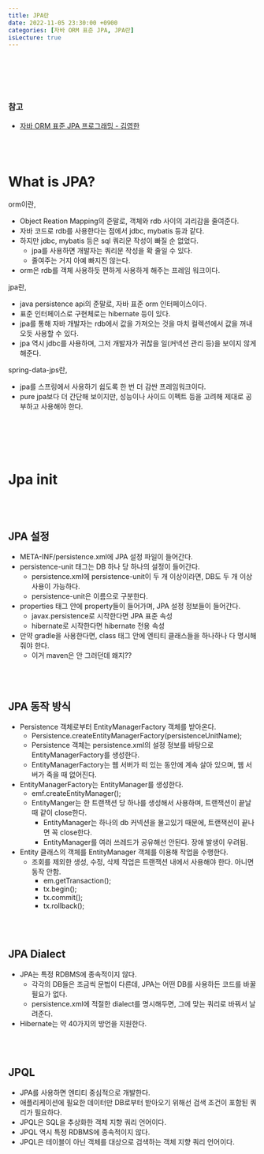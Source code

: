 ```yaml
---
title: JPA란
date: 2022-11-05 23:30:00 +0900
categories: [자바 ORM 표준 JPA, JPA란]
isLecture: true
---
```




<br/>
<br/>
<br/>
<br/>

### 참고

- [자바 ORM 표준 JPA 프로그래밍 - 김영한](https://www.inflearn.com/course/ORM-JPA-Basic/dashboard)

<br/>
<br/>

# What is JPA?

orm이란,

- Object Reation Mapping의 준말로, 객체와 rdb 사이의 괴리감을 줄여준다.
- 자바 코드로 rdb를 사용한다는 점에서 jdbc, mybatis 등과 같다.
- 하지만 jdbc, mybatis 등은 sql 쿼리문 작성이 빠질 순 없었다.
  - jpa를 사용하면 개발자는 쿼리문 작성을 확 줄일 수 있다.
  - 줄여주는 거지 아예 빠지진 않는다.
- orm은 rdb를 객체 사용하듯 편하게 사용하게 해주는 프레임 워크이다.

jpa란,

- java persistence api의 준말로, 자바 표준 orm 인터페이스이다.
- 표준 인터페이스로 구현체로는 hibernate 등이 있다.
- jpa를 통해 자바 개발자는 rdb에서 값을 가져오는 것을 마치 컬렉션에서 값을 꺼내오듯 사용할 수 있다.
- jpa 역시 jdbc를 사용하며, 그저 개발자가 귀찮을 일(커넥션 관리 등)을 보이지 않게 해준다.

spring-data-jps란,

- jpa를 스프링에서 사용하기 쉽도록 한 번 더 감싼 프레임워크이다.
- pure jpa보다 더 간단해 보이지만, 성능이나 사이드 이펙트 등을 고려해 제대로 공부하고 사용해야 한다.

<br/>
<br/>
<br/>
<br/>

# Jpa init

<br/>
<br/>

## JPA 설정

- META-INF/persistence.xml에 JPA 설정 파일이 들어간다.
- persistence-unit 태그는 DB 하나 당 하나의 설정이 들어간다.
  - persistence.xml에 persistence-unit이 두 개 이상이라면, DB도 두 개 이상 사용이 가능하다.
  - persistence-unit은 이름으로 구분한다.
- properties 태그 안에 property들이 들어가며, JPA 설정 정보들이 들어간다.
  - javax.persistence로 시작한다면 JPA 표준 속성
  - hibernate로 시작한다면 hibernate 전용 속성
- 만약 gradle을 사용한다면, class 태그 안에 엔티티 클래스들을 하나하나 다 명시해줘야 한다.
  - 이거 maven은 안 그러던데 왜지??

<br/>
<br/>


## JPA 동작 방식

- Persistence 객체로부터 EntityManagerFactory 객체를 받아온다.
  - Persistence.createEntityManagerFactory(persistenceUnitName);
  - Persistence 객체는 persistence.xml의 설정 정보를 바탕으로 EntityManagerFactory를 생성한다.
  - EntityManagerFactory는 웹 서버가 떠 있는 동안에 계속 살아 있으며, 웹 서버가 죽을 때 없어진다.
- EntityManagerFactory는 EntityManager를 생성한다.
  - emf.createEntityManager();
  - EntityManger는 한 트랜잭션 당 하나를 생성해서 사용하며, 트랜잭션이 끝날 때 같이 close한다.
    - EntityManager는 하나의 db 커넥션을 물고있기 때문에, 트랜잭션이 끝나면 꼭 close한다.
    - EntityManager를 여러 쓰레드가 공유해선 안된다. 장애 발생이 우려됨.
- Entity 클래스의 객체를 EntityManager 객체를 이용해 작업을 수행한다.
  - 조회를 제외한 생성, 수정, 삭제 작업은 트랜잭션 내에서 사용해야 한다. 아니면 동작 안함.
    - em.getTransaction();
    - tx.begin();
    - tx.commit();
    - tx.rollback();

<br/>
<br/>

## JPA Dialect

- JPA는 특정 RDBMS에 종속적이지 않다.
  - 각각의 DB들은 조금씩 문법이 다른데, JPA는 어떤 DB를 사용하든 코드를 바꿀 필요가 없다.
  - persistence.xml에 적절한 dialect를 명시해두면, 그에 맞는 쿼리로 바꿔서 날려준다.
- Hibernate는 약 40가지의 방언을 지원한다.

<br/>
<br/>

## JPQL

- JPA를 사용하면 엔티티 중심적으로 개발한다.
- 애플리케이션에 필요한 데이터만 DB로부터 받아오기 위해선 검색 조건이 포함된 쿼리가 필요하다.
- JPQL은 SQL을 추상화한 객체 지향 쿼리 언어이다.
- JPQL 역시 특정 RDBMS에 종속적이지 않다.
- JPQL은 테이블이 아닌 객체를 대상으로 검색하는 객체 지향 쿼리 언어이다.


<br/>
<br/>
<br/>
<br/>
